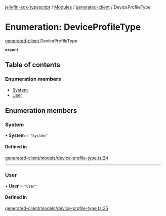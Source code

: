 [jellyfin-sdk-typescript](../README.md) / [Modules](../modules.md) / [generated-client](../modules/generated_client.md) / DeviceProfileType

# Enumeration: DeviceProfileType

[generated-client](../modules/generated_client.md).DeviceProfileType

**`export`**

## Table of contents

### Enumeration members

- [System](generated_client.DeviceProfileType.md#system)
- [User](generated_client.DeviceProfileType.md#user)

## Enumeration members

### System

• **System** = `"System"`

#### Defined in

[generated-client/models/device-profile-type.ts:24](https://github.com/thornbill/jellyfin-sdk-typescript/blob/b0f5501/src/generated-client/models/device-profile-type.ts#L24)

___

### User

• **User** = `"User"`

#### Defined in

[generated-client/models/device-profile-type.ts:25](https://github.com/thornbill/jellyfin-sdk-typescript/blob/b0f5501/src/generated-client/models/device-profile-type.ts#L25)
